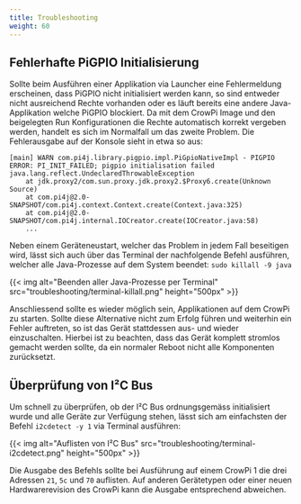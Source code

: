 ```yaml
---
title: Troubleshooting
weight: 60
---
```


## Fehlerhafte PiGPIO Initialisierung
Sollte beim Ausführen einer Applikation via Launcher eine Fehlermeldung erscheinen, dass PiGPIO nicht initialisiert werden kann, so sind
entweder nicht ausreichend Rechte vorhanden oder es läuft bereits eine andere Java-Applikation welche PiGPIO blockiert. Da mit dem CrowPi
Image und den beigelegten Run Konfigurationen die Rechte automatisch korrekt vergeben werden, handelt es sich im Normalfall um das zweite
Problem. Die Fehlerausgabe auf der Konsole sieht in etwa so aus:

```
[main] WARN com.pi4j.library.pigpio.impl.PiGpioNativeImpl - PIGPIO ERROR: PI_INIT_FAILED; pigpio initialisation failed
java.lang.reflect.UndeclaredThrowableException
	at jdk.proxy2/com.sun.proxy.jdk.proxy2.$Proxy6.create(Unknown Source)
	at com.pi4j@2.0-SNAPSHOT/com.pi4j.context.Context.create(Context.java:325)
	at com.pi4j@2.0-SNAPSHOT/com.pi4j.internal.IOCreator.create(IOCreator.java:58)
    ...
```

Neben einem Geräteneustart, welcher das Problem in jedem Fall beseitigen wird, lässt sich auch über das Terminal der nachfolgende Befehl
ausführen, welcher alle Java-Prozesse auf dem System beendet: `sudo killall -9 java`

{{< img alt="Beenden aller Java-Prozesse per Terminal" src="troubleshooting/terminal-killall.png" height="500px" >}}

Anschliessend sollte es wieder möglich sein, Applikationen auf dem CrowPi zu starten. Sollte diese Alternative nicht zum Erfolg führen und
weiterhin ein Fehler auftreten, so ist das Gerät stattdessen aus- und wieder einzuschalten. Hierbei ist zu beachten, dass das Gerät komplett
stromlos gemacht werden sollte, da ein normaler Reboot nicht alle Komponenten zurücksetzt.

## Überprüfung von I²C Bus
Um schnell zu überprüfen, ob der I²C Bus ordnungsgemäss initialisiert wurde und alle Geräte zur Verfügung stehen, lässt sich am einfachsten
der Befehl `i2cdetect -y 1` via Terminal ausführen:

{{< img alt="Auflisten von I²C Bus" src="troubleshooting/terminal-i2cdetect.png" height="500px" >}}

Die Ausgabe des Befehls sollte bei Ausführung auf einem CrowPi 1 die drei Adressen `21`, `5c` und `70` auflisten. Auf anderen Gerätetypen
oder einer neuen Hardwarerevision des CrowPi kann die Ausgabe entsprechend abweichen.
